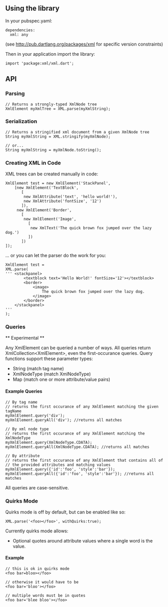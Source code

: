 ## Using the library ##
In your pubspec.yaml:

    dependencies:
      xml: any

(see http://pub.dartlang.org/packages/xml for specific version constraints)

Then in your application import the library:
	
    import 'package:xml/xml.dart';

## API ##
	
### Parsing ###
    // Returns a strongly-typed XmlNode tree
    XmlElement myXmlTree = XML.parse(myXmlString);
	
### Serialization ###
	// Returns a stringified xml document from a given XmlNode tree
	String myXmlString = XML.stringify(myXmlNode);
	
	// or...
	String myXmlString = myXmlNode.toString();

### Creating XML in Code ###
XML trees can be created manually in code:

    XmlElement test = new XmlElement('StackPanel',
        [new XmlElement('TextBlock',
           [
            new XmlAttribute('text', 'hello world!'),
            new XmlAttribute('fontSize', '12')
           ]),
         new XmlElement('Border',
           [
            new XmlElement('Image',
              [
               new XmlText('The quick brown fox jumped over the lazy dog.')
              ])
           ])
    ]);

... or you can let the parser do the work for you:

    XmlElement test = 
    XML.parse(
    ''' <stackpanel>
    		<textblock text='Hello World!' fontSize='12'></textblock>
    		<border>
    			<image>
    				The quick brown fox jumped over the lazy dog.
    			</image>
    		</border>
   		</stackpanel>
	'''
	);

### Queries ###
** Experimental **

Any XmlElement can be queried a number of ways.  All queries return 
XmlCollection&lt;XmlElement&gt;, even the first-occurance queries. 
Query functions support these parameter types:

* String (match tag name)
* XmlNodeType (match XmlNodeType)
* Map (match one or more attribute/value pairs)

#### Example Queries ####
    // By tag name
    // returns the first occurance of any XmlElement matching the given tagName
    myXmlElement.query('div');
    myXmlElement.queryAll('div'); //returns all matches
    
    // By xml node type
    // returns the first occurance of any XmlElement matching the XmlNodeType
    myXmlElement.query(XmlNodeType.CDATA);
    myXmlElement.queryAll(XmlNodeType.CDATA); //returns all matches

    // By attribute
    // returns the first occurance of any XmlElement that contains all of
    // the provided attributes and matching values
    myXmlElement.query({'id':'foo', 'style':'bar'});
    myXmlElement.queryAll({'id':'foo', 'style':'bar'}); //returns all matches	

    
All queries are case-sensitive.

### Quirks Mode ###
Quirks mode is off by default, but can be enabled like so:

    XML.parse('<foo></foo>', withQuirks:true);

Currently quirks mode allows:

* Optional quotes around attribute values where a single word is the value.

#### Example ####
    // this is ok in quirks mode
    <foo bar=bloo></foo>
    
    // otherwise it would have to be
    <foo bar='bloo'></foo>
    
    // multiple words must be in quotes
    <foo bar='blee bloo'></foo>
